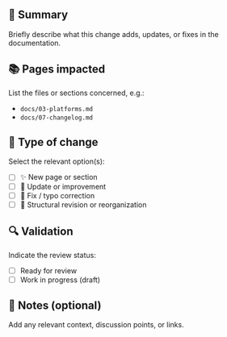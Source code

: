 ## 🧭 Summary
Briefly describe what this change adds, updates, or fixes in the documentation.

## 📚 Pages impacted
List the files or sections concerned, e.g.:
- `docs/03-platforms.md`
- `docs/07-changelog.md`

## 🧩 Type of change
Select the relevant option(s):

- [ ] ✨ New page or section  
- [ ] 📝 Update or improvement  
- [ ] 🐛 Fix / typo correction  
- [ ] 🧱 Structural revision or reorganization  

## 🔍 Validation
Indicate the review status:

- [ ] Ready for review  
- [ ] Work in progress (draft)  

## 💬 Notes (optional)
Add any relevant context, discussion points, or links.
